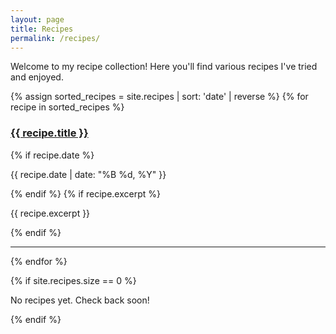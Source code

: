 ```yaml
---
layout: page
title: Recipes
permalink: /recipes/
---
```


Welcome to my recipe collection! Here you'll find various recipes I've tried and enjoyed.

{% assign sorted_recipes = site.recipes | sort: 'date' | reverse %}
{% for recipe in sorted_recipes %}
  <div class="recipe-item">
    <h3><a href="{{ recipe.url | relative_url }}">{{ recipe.title }}</a></h3>
    {% if recipe.date %}
      <p class="recipe-date">{{ recipe.date | date: "%B %d, %Y" }}</p>
    {% endif %}
    {% if recipe.excerpt %}
      <p class="recipe-excerpt">{{ recipe.excerpt }}</p>
    {% endif %}
  </div>
  <hr class="recipe-separator">
{% endfor %}

{% if site.recipes.size == 0 %}
  <p>No recipes yet. Check back soon!</p>
{% endif %}
